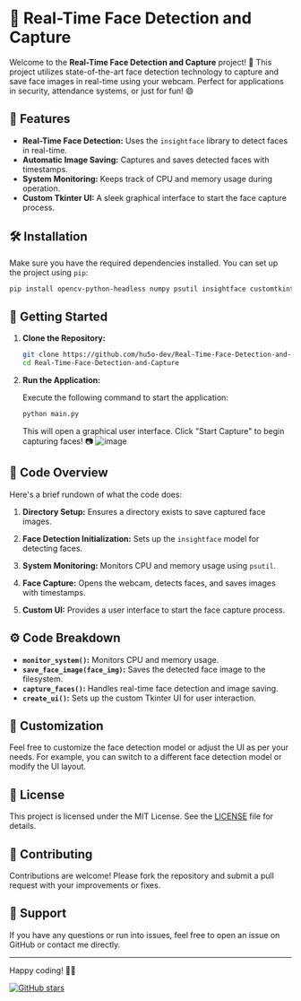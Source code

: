 # 🎥 Real-Time Face Detection and Capture

Welcome to the **Real-Time Face Detection and Capture** project! 🚀 This project utilizes state-of-the-art face detection technology to capture and save face images in real-time using your webcam. Perfect for applications in security, attendance systems, or just for fun! 😄

## 📸 Features

- **Real-Time Face Detection:** Uses the `insightface` library to detect faces in real-time.
- **Automatic Image Saving:** Captures and saves detected faces with timestamps.
- **System Monitoring:** Keeps track of CPU and memory usage during operation.
- **Custom Tkinter UI:** A sleek graphical interface to start the face capture process.

## 🛠️ Installation

Make sure you have the required dependencies installed. You can set up the project using `pip`:

```bash
pip install opencv-python-headless numpy psutil insightface customtkinter
```

## 🚀 Getting Started

1. **Clone the Repository:**

   ```bash
   git clone https://github.com/hu5o-dev/Real-Time-Face-Detection-and-Capture.git
   cd Real-Time-Face-Detection-and-Capture
   ```

2. **Run the Application:**

   Execute the following command to start the application:

   ```bash
   python main.py
   ```

   This will open a graphical user interface. Click "Start Capture" to begin capturing faces! 📷
   ![image](https://github.com/user-attachments/assets/94678614-08e2-4855-aafc-2ca66ccbfdf3)


## 📜 Code Overview

Here's a brief rundown of what the code does:

1. **Directory Setup:**
   Ensures a directory exists to save captured face images.

2. **Face Detection Initialization:**
   Sets up the `insightface` model for detecting faces.

3. **System Monitoring:**
   Monitors CPU and memory usage using `psutil`.

4. **Face Capture:**
   Opens the webcam, detects faces, and saves images with timestamps.

5. **Custom UI:**
   Provides a user interface to start the face capture process.

## ⚙️ Code Breakdown

- **`monitor_system()`:** Monitors CPU and memory usage.
- **`save_face_image(face_img)`:** Saves the detected face image to the filesystem.
- **`capture_faces()`:** Handles real-time face detection and image saving.
- **`create_ui()`:** Sets up the custom Tkinter UI for user interaction.

## 🎨 Customization

Feel free to customize the face detection model or adjust the UI as per your needs. For example, you can switch to a different face detection model or modify the UI layout.

## 📝 License

This project is licensed under the MIT License. See the [LICENSE](LICENSE) file for details.

## 📢 Contributing

Contributions are welcome! Please fork the repository and submit a pull request with your improvements or fixes.

## 🌟 Support

If you have any questions or run into issues, feel free to open an issue on GitHub or contact me directly.

---

Happy coding! 🚀😃

[![GitHub stars](https://img.shields.io/github/stars/hu5o-dev/Real-Time-Face-Detection-and-Capture?style=social)](https://github.com/hu5o/dev/Real-Time-Face-Detection-and-Capture)

